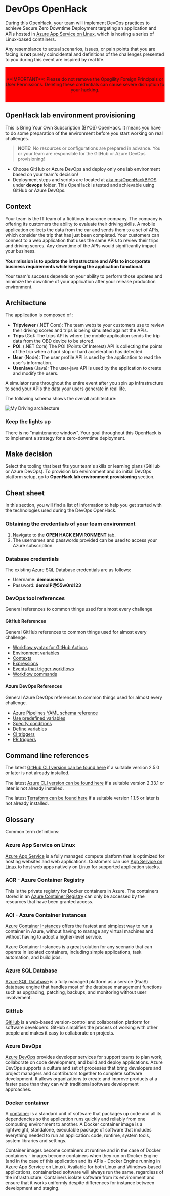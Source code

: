 # DevOps OpenHack

During this OpenHack, your team will implement DevOps practices to achieve Secure Zero Downtime Deployment targeting an application and APIs hosted in <a href="https://docs.microsoft.com/en-us/azure/app-service/overview#app-service-on-linux" target="_blank">Azure App Service on Linux</a>, which is hosting a series of Linux-based containers.

Any resemblance to actual scenarios, issues, or pain points that you are facing is **not** purely coincidental and definitions of the challenges presented to you during this event are inspired by real life.

<div style="background-color:red; text-align:center; vertical-align: middle; padding:30px 0;">
**IMPORTANT**: Please do not remove the Opsgility Foreign Principals or User Permissions. Deleting these credentials can cause severe disruption to your hacking.</div>

## OpenHack lab environment provisioning

This is Bring Your Own Subscription (BYOS) OpenHack. It means you have to do some preparation of the environment before you start working on real challenges.

> **NOTE:** No resources or configurations are prepared in advance. You or your team are responsible for the GitHub or Azure DevOps provisioning!

- Choose GitHub or Azure DevOps and deploy only one lab environment based on your team's decision!
- Deployment steps and scripts are located at [aka.ms/OpenHackBYOS](https://aka.ms/OpenHackBYOS) under **devops** folder. This OpenHack is tested and achievable using GitHub or Azure DevOps.

## Context

Your team is the IT team of a fictitious insurance company. The company is offering its customers the ability to evaluate their driving skills. A mobile application collects the data from the car and sends them to a set of APIs, which consider the trip that has just been completed. Your customers can connect to a web application that uses the same APIs to review their trips and driving scores. Any downtime of the APIs would significantly impact your business.

**Your mission is to update the infrastructure and APIs to incorporate business requirements while keeping the application functional.**

Your team's success depends on your ability to perform those updates and minimize the downtime of your application after your release production environment.

## Architecture

The application is composed of :

- **Tripviewer** (.NET Core): The team website your customers use to review their driving scores and trips is being simulated against the APIs.
- **Trips** (Go): The trips API is where the mobile application sends the trip data from the OBD device to be stored.
- **POI**: (.NET Core) The POI (Points Of Interest) API is collecting the points of the trip when a hard stop or hard acceleration has detected.
- **User** (Node): The user profile API is used by the application to read the user's information.
- **UserJava** (Java): The user-java API is used by the application to create and modify the users.

A simulator runs throughout the entire event after you spin up infrastructure to send your APIs the data your users generate in real life.

The following schema shows the overall architecture:

![My Driving architecture](./images/MyDriving-architecture.png)

### Keep the lights up

There is no "maintenance window". Your goal throughout this OpenHack is to implement a strategy for a zero-downtime deployment.

## Make decision

Select the tooling that best fits your team's skills or learning plans (GitHub or Azure DevOps). To provision lab environment and do initial DevOps platform setup, go to **OpenHack lab environment provisioning** section.

## Cheat sheet

In this section, you will find a list of information to help you get started with the technologies used during the DevOps OpenHack.

### Obtaining the credentials of your team environment

1. Navigate to the **OPEN HACK ENVIRONMENT** tab.
2. The usernames and passwords provided can be used to access your Azure subscription.

### Database credentials

The existing Azure SQL Database credentials are as follows:

- Username: **demousersa**
- Password: **demo!P@55w0rd123**

### DevOps tool references

General references to common things used for almost every challenge

#### GitHub References

General GitHub references to common things used for almost every challenge.

- <a href="https://docs.github.com/en/actions/learn-github-actions/workflow-syntax-for-github-actions" target="_blank">Workflow syntax for GitHub Actions</a>
- <a href="https://docs.github.com/en/actions/learn-github-actions/environment-variables" target="_blank">Environment variables</a>
- <a href="https://docs.github.com/en/actions/learn-github-actions/contexts" target="_blank">Contexts</a>
- <a href="https://docs.github.com/en/actions/learn-github-actions/expressions" target="_blank">Expressions</a>
- <a href="https://docs.github.com/en/actions/learn-github-actions/events-that-trigger-workflows" target="_blank">Events that trigger workflows</a>
- <a href="https://docs.github.com/en/actions/learn-github-actions/workflow-commands-for-github-actions" target="_blank">Workflow commands</a>

#### Azure DevOps References

General Azure DevOps references to common things used for almost every challenge.

- <a href="https://docs.microsoft.com/en-us/azure/devops/pipelines/yaml-schema" target="_blank">Azure Pipelines YAML schema reference</a>
- <a href="https://docs.microsoft.com/en-us/azure/devops/pipelines/build/variables?view=azure-devops&tabs=yaml" target="_blank">Use predefined variables</a>
- <a href="https://docs.microsoft.com/en-us/azure/devops/pipelines/process/conditions?tabs=yaml&view=azure-devops" target="_blank">Specify conditions</a>
- <a href="https://docs.microsoft.com/en-us/azure/devops/pipelines/process/variables?view=azure-devops&tabs=yaml%2Cbatch" target="_blank">Define variables</a>
- <a href="https://docs.microsoft.com/en-us/azure/devops/pipelines/repos/azure-repos-git?view=azure-devops&tabs=yaml#ci-triggers" target="_blank">CI triggers</a>
- <a href="https://docs.microsoft.com/en-us/azure/devops/pipelines/repos/azure-repos-git?view=azure-devops&tabs=yaml#pr-triggers" target="_blank">PR triggers</a>

## Command line references

The latest [GitHub CLI version can be found here](https://cli.github.com) if a suitable version 2.5.0 or later is not already installed.

The latest [Azure CLI version can be found here](https://docs.microsoft.com/en-us/cli/azure/install-azure-cli?view=azure-cli-latest) if a suitable version 2.33.1 or later is not already installed.

The latest [Terraform can be found here](https://www.terraform.io/downloads.html) if a suitable version 1.1.5 or later is not already installed.

## Glossary

Common term definitions:

### Azure App Service on Linux

[Azure App Service](https://docs.microsoft.com/en-us/azure/app-service/overview) is a fully managed compute platform that is optimized for hosting websites and web applications. Customers can use [App Service on Linux](https://docs.microsoft.com/en-us/azure/app-service/overview#app-service-on-linux) to host web apps natively on Linux for supported application stacks.

### ACR - Azure Container Registry

This is the private registry for Docker containers in Azure. The containers stored in an [Azure Container Registry](https://docs.microsoft.com/en-us/azure/container-registry/container-registry-intro) can only be accessed by the resources that have been granted access.

### ACI - Azure Container Instances

[Azure Container Instances](https://docs.microsoft.com/en-us/azure/container-instances/container-instances-overview) offers the fastest and simplest way to run a container in Azure, without having to manage any virtual machines and without having to adopt a higher-level service.

Azure Container Instances is a great solution for any scenario that can operate in isolated containers, including simple applications, task automation, and build jobs.

### Azure SQL Database

[Azure SQL Database](https://docs.microsoft.com/en-us/azure/azure-sql/database/sql-database-paas-overview) is a fully managed platform as a service (PaaS) database engine that handles most of the database management functions such as upgrading, patching, backups, and monitoring without user involvement.

### GitHub

[GitHub](https://github.com) is a web-based version-control and collaboration platform for software developers. GitHub simplifies the process of working with other people and makes it easy to collaborate on projects.

### Azure DevOps

[Azure DevOps](https://docs.microsoft.com/en-us/azure/devops/user-guide/what-is-azure-devops?view=azure-devops) provides developer services for support teams to plan work, collaborate on code development, and build and deploy applications. Azure DevOps supports a culture and set of processes that bring developers and project managers and contributors together to complete software development. It allows organizations to create and improve products at a faster pace than they can with traditional software development approaches.

### Docker container

A [container](https://www.docker.com/resources/what-container) is a standard unit of software that packages up code and all its dependencies so the application runs quickly and reliably from one computing environment to another. A Docker container image is a lightweight, standalone, executable package of software that includes everything needed to run an application: code, runtime, system tools, system libraries and settings.

Container images become containers at runtime and in the case of Docker containers - images become containers when they run on Docker Engine (and in the case of this application and its APIs - Docker Engine running in Azure App Service on Linux). Available for both Linux and Windows-based applications, containerized software will always run the same, regardless of the infrastructure. Containers isolate software from its environment and ensure that it works uniformly despite differences for instance between development and staging.
